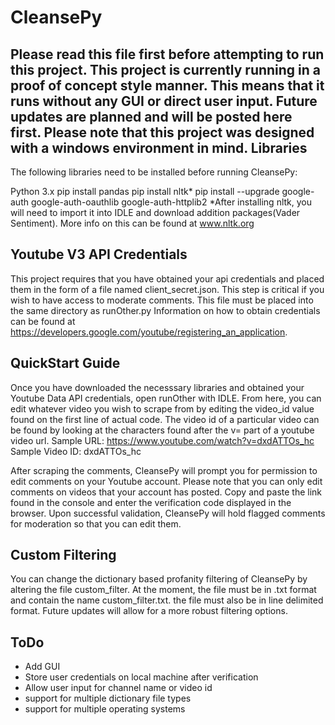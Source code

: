 # CleansePy
Please read this file first before attempting to run this project. 
This project is currently running in a proof of concept style manner. This means that it runs without any GUI or direct user input.
Future updates are planned and will be posted here first.
Please note that this project was designed with a windows environment in mind.
Libraries
---------
The following libraries need to be installed before running CleansePy:

Python 3.x
pip install pandas
pip install nltk*
pip install --upgrade google-auth google-auth-oauthlib google-auth-httplib2
*After installing nltk, you will need to import it into IDLE and download addition packages(Vader Sentiment).
More info on this can be found at www.nltk.org


Youtube V3 API Credentials
---------------------------
This project requires that you have obtained your api credentials and placed them in the form of a file named client_secret.json.
This step is critical if you wish to have access to moderate comments. This file must be placed into the same directory as runOther.py
Information on how to obtain credentials can be found at https://developers.google.com/youtube/registering_an_application. 

QuickStart Guide
----------------
Once you have downloaded the necesssary libraries and obtained your Youtube Data API credentials, open runOther with IDLE.
From here, you can edit whatever video you wish to scrape from by editing the video_id value found on the first line of actual code.
The video id of a particular video can be found by looking at the characters found after the v= part of a youtube video url.
Sample URL: https://www.youtube.com/watch?v=dxdATTOs_hc       Sample Video ID: dxdATTOs_hc

After scraping the comments, CleansePy will prompt you for permission to edit comments on your Youtube account. Please note that you can only edit comments on videos that your account has posted. Copy and paste the link found in the console and enter the verification code displayed in the browser. Upon successful validation, CleansePy will hold flagged comments for moderation so that you can edit them.

Custom Filtering
-----------------
You can change the dictionary based profanity filtering of CleansePy by altering the file custom_filter. At the moment, the file must be in .txt format and contain the name custom_filter.txt. the file must also be in line delimited format. Future updates will allow for a more robust filtering options.

ToDo
-------
* Add GUI
* Store user credentials on local machine after verification
* Allow user input for channel name or video id
* support for multiple dictionary file types
* support for multiple operating systems
